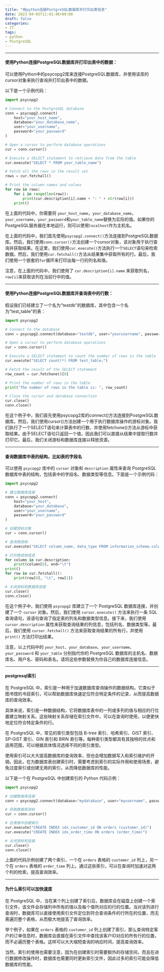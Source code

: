 ```yaml
---
title: "用python连接PostgreSQL数据库并打印出表信息"
date: 2023-04-05T11:41:46+09:00
draft: false
categories:
- IT
tags:
- python
- PostgreSQL
---
```




---

#### 使用Python连接PostgreSQL数据库并打印出表中的数据：

可以使用Python中的psycopg2库来连接PostgreSQL数据库，并使用该库的cursor对象来执行查询并打印出表中的数据。

以下是一个示例代码：

```python
import psycopg2

# Connect to the PostgreSQL database
conn = psycopg2.connect(
    host="your_host_name",
    database="your_database_name",
    user="your_username",
    password="your_password"
)

# Open a cursor to perform database operations
cur = conn.cursor()

# Execute a SELECT statement to retrieve data from the table
cur.execute("SELECT * FROM your_table_name")

# Fetch all the rows in the result set
rows = cur.fetchall()

# Print the column names and values
for row in rows:
    for i in range(len(row)):
        print(cur.description[i].name + ": " + str(row[i]))
    print()

```

在上面的代码中，你需要将 `your_host_name`，`your_database_name`，`your_username`，`your_password`和`your_table_name`替换为实际的值。如果你的PostgreSQL服务器在本地运行，则可以使用`localhost`作为主机名。

在上面的代码中，我们首先使用`psycopg2.connect()`方法连接到PostgreSQL数据库。然后，我们使用`conn.cursor()`方法创建一个cursor对象，该对象用于执行查询并获取结果。在这里，我们使用`cur.execute()`方法执行一个`SELECT`语句来检索数据。然后，我们使用`cur.fetchall()`方法从结果集中获取所有的行。最后，我们使用一个嵌套的`for`循环来打印出每一行的列名和值。

注意，在上面的代码中，我们使用了 `cur.description[i].name` 来获取列名，`row[i]`来获取该列在当前行中的值。



---

#### 使用Python连接PostgreSQL数据库并查询表中的行数：

假设我们已经建立了一个名为"testdb"的数据库，其中包含一个名为"test_table"的表：

```python
import psycopg2

# Connect to the database
conn = psycopg2.connect(database="testdb", user="yourusername", password="yourpassword", host="yourhost", port="yourport")

# Open a cursor to perform database operations
cur = conn.cursor()

# Execute a SELECT statement to count the number of rows in the table
cur.execute("SELECT count(*) FROM test_table;")

# Fetch the result of the SELECT statement
row_count = cur.fetchone()[0]

# Print the number of rows in the table
print("The number of rows in the table is: ", row_count)

# Close the cursor and database connection
cur.close()
conn.close()

```

在这个例子中，我们首先使用psycopg2库的connect()方法连接到PostgreSQL数据库。然后，我们使用cursor()方法创建一个用于执行数据库操作的游标对象。我们执行了一个SELECT语句来计算表中的行数，并使用fetchone()方法从游标中获取结果。由于SELECT语句只返回一个值，因此我们可以直接从结果中提取行数并打印它。最后，我们关闭游标和数据库连接以释放资源。



---

#### 查询数据库中表的结构，比如表的字段名

可以使用 `psycopg2` 库中的 `cursor` 对象和 `description` 属性来查询 PostgreSQL 数据库中表的结构，包括表中的字段名、数据类型等信息。下面是一个示例代码：

```python
import psycopg2

# 建立数据库连接
conn = psycopg2.connect(
    host="your_host",
    database="your_database",
    user="your_username",
    password="your_password"
)

# 创建游标对象
cur = conn.cursor()

# 查询表结构
cur.execute("SELECT column_name, data_type FROM information_schema.columns WHERE table_name = 'your_table'")

# 打印表结构信息
for column in cur.description:
    print(column[0], end="\t")
print()
for row in cur.fetchall():
    print(row[0], "\t", row[1])

# 关闭游标和数据库连接
cur.close()
conn.close()
```

在这个例子中，我们使用 `psycopg2` 库建立了一个 PostgreSQL 数据库连接，并创建了一个 `cursor` 对象。然后，我们使用 `cursor.execute()` 方法来执行一条 SQL 查询语句，该语句查询了指定表的列名和数据类型信息。接下来，我们使用 `cursor.description` 属性来获取查询结果的列信息，包括列名、数据类型等。最后，我们使用 `cursor.fetchall()` 方法来获取查询结果的所有行，并使用 `print()` 方法打印出结果。

注意，以上代码中的 `your_host`、`your_database`、`your_username`、`your_password` 和 `your_table` 分别指代你的 PostgreSQL 数据库的主机名、数据库名、用户名、密码和表名。请将这些参数替换为你自己的数据库连接信息。



---

#### postgresql索引

在 PostgreSQL 中，索引是一种用于加速数据库查询操作的数据结构。它类似于图书馆的书目索引，可以帮助数据库快速定位符合特定条件的记录，从而提高数据库的查询效率。

具体来说，索引是一种数据结构，它将数据库表中的一列或多列的值与相应的行位置建立映射关系。这些映射关系存储在索引文件中，可以在查询时使用，以便更快地定位符合特定条件的行。

在 PostgreSQL 中，常见的索引类型包括 B-tree 索引、哈希索引、GiST 索引、SP-GiST 索引、GIN 索引和 BRIN 索引等。每种索引类型都具有其独特的优点和适用范围，可以根据具体情况选择不同的索引类型。

使用索引可以大大提高数据库的查询效率，但也会增加数据写入和索引维护的开销。因此，在为数据库表创建索引时，需要考虑到索引的实际作用和使用场景，避免过度索引或创建无用的索引，从而降低数据库的性能。

以下是一个在 PostgreSQL 中创建索引的 Python 代码示例：

```python
import psycopg2

# 创建数据库连接
conn = psycopg2.connect(database="mydatabase", user="myusername", password="mypassword", host="localhost", port="5432")

# 获取数据库游标
cur = conn.cursor()

# 在表格中创建索引
cur.execute("CREATE INDEX idx_customer_id ON orders (customer_id)")
cur.execute("CREATE INDEX idx_order_time ON orders (order_time)")

# 关闭游标和连接
cur.close()
conn.close()

```

上面的代码示例创建了两个索引，一个在 `orders` 表格的 `customer_id` 列上，另一个在 `orders` 表格的 `order_time` 列上。通过这些索引，可以在查询时加速对这两个列的检索，提高查询效率。



---

#### 为什么索引可以加快速度

在 PostgreSQL 中，当在某个列上创建了索引后，数据库会在磁盘上创建一个索引文件，该文件会存储列中所有的值以及每个值所对应的行的位置。当对该列进行查询时，数据库可以直接使用索引文件定位到符合查询条件的行所在的位置，而无需遍历整个表格，从而极大地提高了查询效率。

举个例子，如果在 `orders` 表格的 `customer_id` 列上创建了索引，那么查询特定客户的订单信息时，数据库会直接在索引文件中查找该客户ID对应的所有行的位置，而不必遍历整个表格。这样可以大大缩短查询的响应时间，提高查询效率。

当然，索引的使用也需要注意，因为在创建索引时需要额外的存储空间，而且在进行数据修改操作时，数据库也需要同时更新索引文件，因此过多的索引可能会降低数据库的性能。

